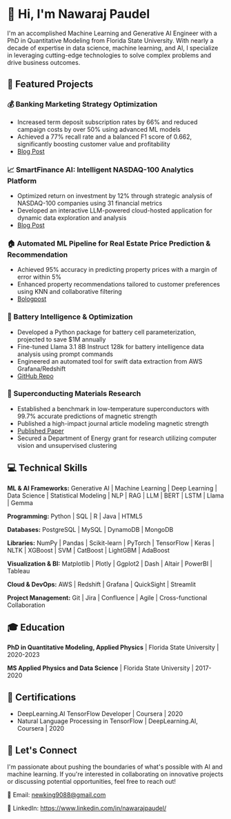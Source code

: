 # 👋 Hi, I'm Nawaraj Paudel

I'm an accomplished Machine Learning and Generative AI Engineer with a PhD in Quantitative Modeling from Florida State University. With nearly a decade of expertise in data science, machine learning, and AI, I specialize in leveraging cutting-edge technologies to solve complex problems and drive business outcomes.

## 🚀 Featured Projects

### 💰 Banking Marketing Strategy Optimization
- Increased term deposit subscription rates by 66% and reduced campaign costs by over 50% using advanced ML models
- Achieved a 77% recall rate and a balanced F1 score of 0.662, significantly boosting customer value and profitability
- [Blog Post](https://nycdatascience.com/blog/student-works/machine-learning/data-driven-strategies-to-boost-bank-term-deposits-and-customer-loyalty/)

### 📈 SmartFinance AI: Intelligent NASDAQ-100 Analytics Platform
- Optimized return on investment by 12% through strategic analysis of NASDAQ-100 companies using 31 financial metrics
- Developed an interactive LLM-powered cloud-hosted application for dynamic data exploration and analysis
- [Blog Post](https://nycdatascience.com/blog/streamlit/optimizing-roi-for-nasdaq-100-companies/)

### 🏠 Automated ML Pipeline for Real Estate Price Prediction & Recommendation
- Achieved 95% accuracy in predicting property prices with a margin of error within 5%
- Enhanced property recommendations tailored to customer preferences using KNN and collaborative filtering
- [Bologpost](https://nycdatascience.com/blog/student-works/end-to-end-machine-learning-pipeline-for-real-estate-valuation-recommendation-engine/)

### 🔋 Battery Intelligence & Optimization
- Developed a Python package for battery cell parameterization, projected to save $1M annually
- Fine-tuned Llama 3.1 8B Instruct 128k for battery intelligence data analysis using prompt commands
- Engineered an automated tool for swift data extraction from AWS Grafana/Redshift
- [GitHub Repo](https://github.com/newking9088/Ad-hoc-Data-Analysis-Automation)

### 🧲 Superconducting Materials Research
- Established a benchmark in low-temperature superconductors with 99.7% accurate predictions of magnetic strength
- Published a high-impact journal article modeling magnetic strength
- [Published Paper](https://journals.aps.org/prmaterials/accepted/0a070Z7aFbf11000235a30878e7ee7568f8e42849)
- Secured a Department of Energy grant for research utilizing computer vision and unsupervised clustering

## 💻 Technical Skills

**ML & AI Frameworks:** Generative AI | Machine Learning | Deep Learning | Data Science | Statistical Modeling | NLP | RAG | LLM | BERT | LSTM | Llama | Gemma

**Programming:** Python | SQL | R | Java | HTML5

**Databases:** PostgreSQL | MySQL | DynamoDB | MongoDB

**Libraries:** NumPy | Pandas | Scikit-learn | PyTorch | TensorFlow | Keras | NLTK | XGBoost | SVM | CatBoost | LightGBM | AdaBoost

**Visualization & BI:** Matplotlib | Plotly | Ggplot2 | Dash | Altair | PowerBI | Tableau

**Cloud & DevOps:** AWS | Redshift | Grafana | QuickSight | Streamlit

**Project Management:** Git | Jira | Confluence | Agile | Cross-functional Collaboration

## 🎓 Education

**PhD in Quantitative Modeling, Applied Physics** | Florida State University | 2020-2023

**MS Applied Physics and Data Science** | Florida State University | 2017-2020

## 🏅 Certifications

- DeepLearning.AI TensorFlow Developer | Coursera | 2020
- Natural Language Processing in TensorFlow | DeepLearning.AI, Coursera | 2020

## 🤝 Let's Connect

I'm passionate about pushing the boundaries of what's possible with AI and machine learning. If you're interested in collaborating on innovative projects or discussing potential opportunities, feel free to reach out!

📧 Email: newking9088@gmail.com

💼 LinkedIn: https://www.linkedin.com/in/nawarajpaudel/
